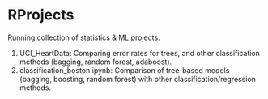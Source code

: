 # RProjects
Running collection of statistics & ML projects.
1. UCI_HeartData: Comparing error rates for trees, and other classification methods (bagging, random forest, adaboost).
2. classification_boston.ipynb: Comparison of tree-based models (bagging, boosting, random forest) with other classification/regression methods.
